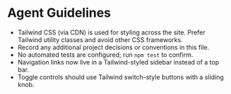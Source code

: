 # Agent Guidelines

- Tailwind CSS (via CDN) is used for styling across the site. Prefer Tailwind utility classes and avoid other CSS frameworks.
- Record any additional project decisions or conventions in this file.
- No automated tests are configured; run `npm test` to confirm.
- Navigation links now live in a Tailwind-styled sidebar instead of a top bar.
- Toggle controls should use Tailwind switch-style buttons with a sliding knob.
